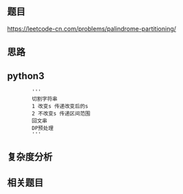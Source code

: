 ## 题目
https://leetcode-cn.com/problems/palindrome-partitioning/

## 思路

## python3
```python3
        '''
        切割字符串
        1 改变s 传递改变后的s
        2 不改变s 传递区间范围
        回文串
        DP预处理
        '''
```

## 复杂度分析

## 相关题目
